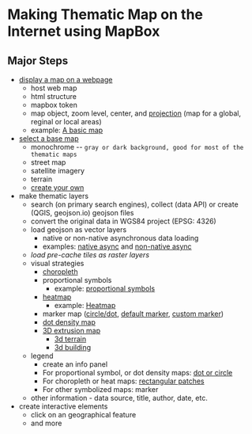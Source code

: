 # Making Thematic Map on the Internet using MapBox

## Major Steps

-  [display a map on a webpage](https://docs.mapbox.com/mapbox-gl-js/example/simple-map/)
   -  host web map
   -  html structure
   -  mapbox token
   -  map object, zoom level, center, and [projection](https://docs.mapbox.com/mapbox-gl-js/guides/projections/) (map for a global, reginal or local areas)
   -  example: [A basic map](https://jakobzhao.github.io/geog458/weeks/week04/1_basic.html)
-  [select a base map](https://docs.mapbox.com/api/maps/styles/)
   -  monochrome -- `gray or dark background, good for most of the thematic maps`
   -  street map
   -  satellite imagery
   -  terrain
   -  [create your own](https://www.mapbox.com/gallery/)
-  make thematic layers
   -  search (on primary search engines), collect (data API) or create (QGIS, geojson.io) geojson files
   -  convert the original data in WGS84 project (EPSG: 4326)
   -  load geojson as vector layers
      -  native or non-native asynchronous data loading
      -  examples: [native async]((https://jakobzhao.github.io/geog458/weeks/week04/3_native_data_loading.html)) and [non-native async]((https://jakobzhao.github.io/geog458/weeks/week04/3_async_data_loading.html))
   -  *load pre-cache tiles as raster layers*
   -  visual strategies
      -  [choropleth](https://github.com/jakobzhao/geog495/tree/main/labs/lab04)
      -  proportional symbols
         -  example: [proportional symbols](https://jakobzhao.github.io/geog458/weeks/week04/4_proportional.html)
      -  [heatmap](https://docs.mapbox.com/help/tutorials/make-a-heatmap-with-mapbox-gl-js/)
         -  example: [Heatmap](https://jakobzhao.github.io/geog458/weeks/week04/5_heatmap.html)
      -  marker map ([circle/dot](https://docs.mapbox.com/mapbox-gl-js/example/center-on-feature/), [default marker](https://docs.mapbox.com/mapbox-gl-js/example/add-a-marker/), [custom marker](https://docs.mapbox.com/mapbox-gl-js/example/custom-marker-icons/]))
      -  [dot density map](https://labs.mapbox.com/education/thematic-map-types/dot-density/)
      -  [3D extrusion map](https://labs.mapbox.com/education/thematic-map-types/3d-extrusions/)
         -  [3d terrain](https://docs.mapbox.com/mapbox-gl-js/example/add-terrain/)
         -  [3d building](https://docs.mapbox.com/mapbox-gl-js/example/3d-buildings/)
   -  legend
      -  create an info panel
      -  For proportional symbol, or dot density maps: [dot or circle](https://jakobzhao.github.io/geog458/weeks/week04/4_proportional.html)
      -  For choropleth or heat maps: [rectangular patches](https://github.com/jakobzhao/geog495/tree/main/labs/lab04)
      -  For other symbolized maps: marker
   -  other information - data source, title, author, date, etc.
-  create interactive elements
   -  click on an geographical feature
   -  and more